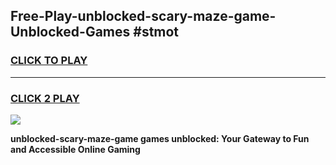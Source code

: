 
## Free-Play-unblocked-scary-maze-game-Unblocked-Games #stmot
<h3>
<a href="https://news.freeplayer.one?title=unblocked-scary-maze-game&ref=8M">CLICK TO PLAY</a></h3>
<hr>

<h3>
<a href="https://news.freeplayer.one?title=unblocked-scary-maze-game&ref=8M">CLICK 2 PLAY</a>
  
</h3>

<a href="https://news.freeplayer.one?title=unblocked-scary-maze-game&ref=8M"><img src="https://clearcache.store/games.png"></a>


**unblocked-scary-maze-game games unblocked: Your Gateway to Fun and Accessible Online Gaming**

